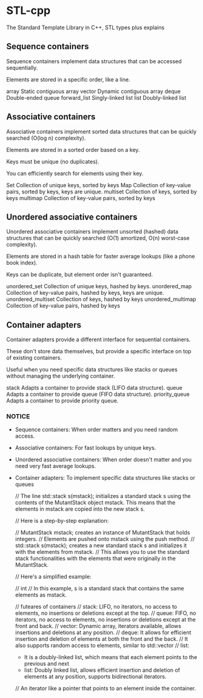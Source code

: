 # STL-cpp

The Standard Template Library in C++, STL types plus explains

## Sequence containers

Sequence containers implement data structures that can be accessed sequentially.

Elements are stored in a specific order, like a line.


array Static contiguous array
vector Dynamic contiguous array
deque Double-ended queue
forward_list Singly-linked list
list Doubly-linked list

## Associative containers

Associative containers implement sorted data structures that can be quickly searched (O(log n) complexity).

Elements are stored in a sorted order based on a key.

Keys must be unique (no duplicates).

You can efficiently search for elements using their key.

Set Collection of unique keys, sorted by keys
Map Collection of key-value pairs, sorted by keys, keys are unique.
multiset Collection of keys, sorted by keys
multimap Collection of key-value pairs, sorted by keys

## Unordered associative containers

Unordered associative containers implement unsorted (hashed) data structures that can be 
quickly searched (O(1) amortized, O(n) worst-case complexity).

Elements are stored in a hash table for faster average lookups (like a phone book index).

Keys can be duplicate, but element order isn't guaranteed.

unordered_set Collection of unique keys, hashed by keys.
unordered_map Collection of key-value pairs, hashed by keys, keys are unique.
unordered_multiset Collection of keys, hashed by keys
unordered_multimap Collection of key-value pairs, hashed by keys

## Container adapters

Container adapters provide a different interface for sequential containers.

These don't store data themselves, but provide a specific interface on top of existing containers.

Useful when you need specific data structures like stacks or queues without managing the underlying container.

stack Adapts a container to provide stack (LIFO data structure).
queue Adapts a container to provide queue (FIFO data structure).
priority_queue Adapts a container to provide priority queue. 


### NOTICE

- Sequence containers: When order matters and you need random access.
- Associative containers: For fast lookups by unique keys.
- Unordered associative containers: When order doesn't matter and you need very fast average lookups.
- Container adapters: To implement specific data structures like stacks or queues

    // The line std::stack<int> s(mstack); initializes a standard stack s using the contents of the MutantStack object mstack. This means that the elements in mstack are copied into the new stack s.

    // Here is a step-by-step explanation:

    // MutantStack<int> mstack; creates an instance of MutantStack that holds integers.
    // Elements are pushed onto mstack using the push method.
    // std::stack<int> s(mstack); creates a new standard stack s and initializes it with the elements from mstack.
    // This allows you to use the standard stack functionalities with the elements that were originally in the MutantStack.

    // Here's a simplified example:

    // int
    // In this example, s is a standard stack that contains the same elements as mstack.


    // futeares of containers
    // stack: LIFO, no iterators, no access to elements, no insertions or deletions except at the top.
    // queue: FIFO, no iterators, no access to elements, no insertions or deletions except at the front and back.
    // vector:  Dynamic array, iterators available, allows insertions and deletions at any position.
    // deque: It allows for efficient insertion and deletion of elements at both the front and the back.
    // It also supports random access to elements, similar to std::vector
    // list: 

    - It is a doubly-linked list, which means that each element points to the previous and next
    - list: Doubly linked list, allows efficient insertion and deletion of elements at any position, supports bidirectional iterators.




    // An iterator like a pointer that points to an element inside the container.
